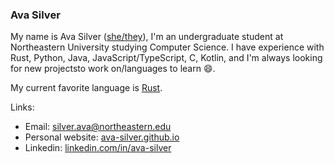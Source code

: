 ### Ava Silver

My name is Ava Silver ([she/they](https://pronoun.is/she?or=they)), I'm an undergraduate student at Northeastern University studying Computer Science. I have experience with Rust, Python, Java, JavaScript/TypeScript, C, Kotlin, and I'm always looking for new projectsto work on/languages to learn 😄.

My current favorite language is [Rust](https://www.rust-lang.org/).

Links:

- Email: [silver.ava@northeastern.edu](mailto:silver.ava@northeastern.edu)
- Personal website: [ava-silver.github.io](https://ava-silver.github.io/)
- Linkedin: [linkedin.com/in/ava-silver](https://www.linkedin.com/in/ava-silver/)

